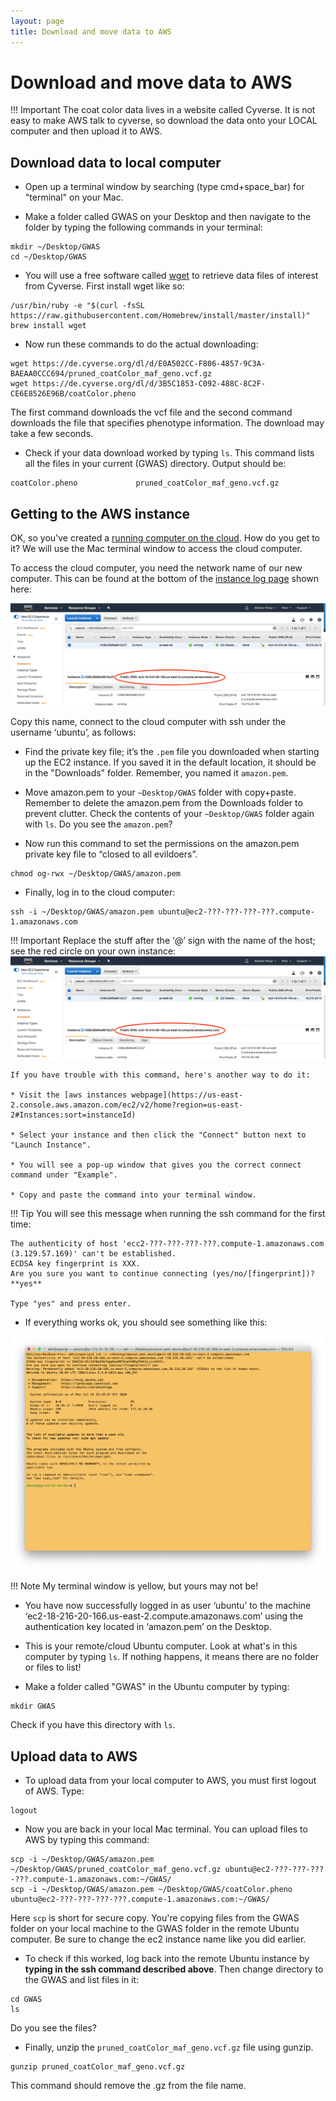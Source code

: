 ```yaml
---
layout: page
title: Download and move data to AWS
---
```


Download and move data to AWS
==============================

!!! Important
    The coat color data lives in a website called Cyverse. It is not easy to make AWS talk to cyverse, so download the data onto your LOCAL computer and then upload it to AWS.

## Download data to local computer

* Open up a terminal window by searching (type cmd+space_bar) for "terminal" on your Mac.

* Make a folder called GWAS on your Desktop and then navigate to the folder by typing the following commands in your terminal:

```
mkdir ~/Desktop/GWAS
cd ~/Desktop/GWAS
```
* You will use a free software called [wget](https://en.wikipedia.org/wiki/Wget) to retrieve data files of interest from Cyverse. First install wget like so:

```
/usr/bin/ruby -e "$(curl -fsSL https://raw.githubusercontent.com/Homebrew/install/master/install)"
brew install wget
```

* Now run these commands to do the actual downloading:

```
wget https://de.cyverse.org/dl/d/E0A502CC-F806-4857-9C3A-BAEAA0CCC694/pruned_coatColor_maf_geno.vcf.gz
wget https://de.cyverse.org/dl/d/3B5C1853-C092-488C-8C2F-CE6E8526E96B/coatColor.pheno
```
The first command downloads the vcf file and the second command downloads the file that specifies phenotype information. The download may take a few seconds.

* Check if your data download worked by typing `ls`. This command lists all the files in your current (GWAS) directory. Output should be:

```
coatColor.pheno				pruned_coatColor_maf_geno.vcf.gz
```


## Getting to the AWS instance

OK, so you've created a [running computer on the cloud](aws_instance_setup.md). How do you get to it? We will use the Mac terminal window to access the cloud computer.

To access the cloud computer, you need the network name of our new computer. This can be found at the bottom of the [instance log page](https://us-east-2.console.aws.amazon.com/ec2/v2/home?region=us-east-2#Instances:sort=instanceId) shown here:

![](images/publicDNS.png)

Copy this name, connect to the cloud computer with ssh under the username ‘ubuntu’, as follows:

* Find the private key file; it’s the `.pem` file you downloaded when starting up the EC2 instance. If you saved it in the default location, it should be in the "Downloads" folder. Remember, you named it `amazon.pem`.

* Move amazon.pem to your `~Desktop/GWAS` folder with copy+paste. Remember to delete the amazon.pem from the Downloads folder to prevent clutter. Check the contents of your `~Desktop/GWAS` folder again with `ls`. Do you see the `amazon.pem`?

* Now run this command to set the permissions on the amazon.pem private key file to “closed to all evildoers”.

```
chmod og-rwx ~/Desktop/GWAS/amazon.pem
```

* Finally, log in to the cloud computer:

```
ssh -i ~/Desktop/GWAS/amazon.pem ubuntu@ec2-???-???-???-???.compute-1.amazonaws.com
```

!!! Important
    Replace the stuff after the ‘@’ sign with the name of the host; see the red circle on your own instance:
    ![](images/publicDNS.png)

    If you have trouble with this command, here's another way to do it:

    * Visit the [aws instances webpage](https://us-east-2.console.aws.amazon.com/ec2/v2/home?region=us-east-2#Instances:sort=instanceId)

    * Select your instance and then click the "Connect" button next to "Launch Instance".

    * You will see a pop-up window that gives you the correct connect command under "Example".

    * Copy and paste the command into your terminal window.

!!! Tip
    You will see this message when running the ssh command for the first time:

    The authenticity of host 'ecc2-???-???-???-???.compute-1.amazonaws.com (3.129.57.169)' can't be established.
    ECDSA key fingerprint is XXX.
    Are you sure you want to continue connecting (yes/no/[fingerprint])? **yes**

    Type "yes" and press enter.


* If everything works ok, you should see something like this:

![](images/AWS_Connected.png)

!!! Note
    My terminal window is yellow, but yours may not be!

* You have now successfully logged in as user ‘ubuntu’ to the machine ‘ec2-18-216-20-166.us-east-2.compute.amazonaws.com’ using the authentication key located in ‘amazon.pem’ on the Desktop.

* This is your remote/cloud Ubuntu computer. Look at what's in this computer by typing `ls`. If nothing happens, it means there are no folder or files to list!

* Make a folder called "GWAS" in the Ubuntu computer by typing:

```
mkdir GWAS
```
Check if you have this directory with `ls`.


## Upload data to AWS

* To upload data from your local computer to AWS, you must first logout of AWS. Type:

```
logout
```

* Now you are back in your local Mac terminal. You can upload files to AWS by typing this command:

```
scp -i ~/Desktop/GWAS/amazon.pem ~/Desktop/GWAS/pruned_coatColor_maf_geno.vcf.gz ubuntu@ec2-???-???-???-???.compute-1.amazonaws.com:~/GWAS/
scp -i ~/Desktop/GWAS/amazon.pem ~/Desktop/GWAS/coatColor.pheno ubuntu@ec2-???-???-???-???.compute-1.amazonaws.com:~/GWAS/
```
Here `scp` is short for secure copy. You're copying files from the GWAS folder on your local machine to the GWAS folder in the remote Ubuntu computer. Be sure to change the ec2 instance name like you did earlier.

* To check if this worked, log back into the remote Ubuntu instance by **typing in the ssh command described above**. Then change directory to the GWAS and list files in it:

```
cd GWAS
ls
```
Do you see the files?

* Finally, unzip the `pruned_coatColor_maf_geno.vcf.gz` file using gunzip.

```
gunzip pruned_coatColor_maf_geno.vcf.gz
```
This command should remove the .gz from the file name.
